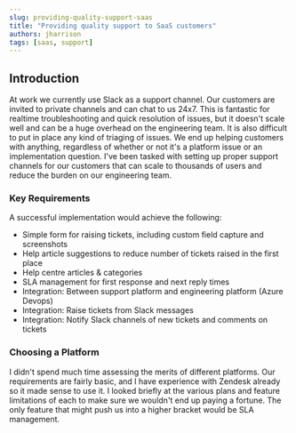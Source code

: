 ```yaml
---
slug: providing-quality-support-saas
title: "Providing quality support to SaaS customers"
authors: jharrison
tags: [saas, support]
---
```

## Introduction
At work we currently use Slack as a support channel. Our customers are invited to private channels and can chat to us 24x7. This is fantastic for realtime troubleshooting and quick resolution of issues, but it doesn't scale well and can be a huge overhead on the engineering team. It is also difficult to put in place any kind of triaging of issues. We end up helping customers with anything, regardless of whether or not it's a platform issue or an implementation question. I've been tasked with setting up proper support channels for our customers that can scale to thousands of users and reduce the burden on our engineering team.


### Key Requirements
A successful implementation would achieve the following:
 - Simple form for raising tickets, including custom field capture and screenshots
 - Help article suggestions to reduce number of tickets raised in the first place
 - Help centre articles & categories
 - SLA management for first response and next reply times
 - Integration: Between support platform and engineering platform (Azure Devops)
 - Integration: Raise tickets from Slack messages
 - Integration: Notify Slack channels of new tickets and comments on tickets

### Choosing a Platform
I didn't spend much time assessing the merits of different platforms. Our requirements are fairly basic, and I have experience with Zendesk already so it made sense to use it. I looked briefly at the various plans and feature limitations of each to make sure we wouldn't end up paying a fortune. The only feature that might push us into a higher bracket would be SLA management.

